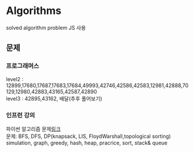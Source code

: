 # Algorithms
solved algorithm problem
JS 사용

## 문제

### 프로그래머스
level2 : 12899,17680,17687,17683,17684,49993,42746,42586,42583,12981,42888,70129,12980,42883,43165,42587,42890 </br>
level3 : 42895,43162, 배달(추후 풀어보기)

### 인프런 강의
파이썬 알고리즘 문제[링크](https://www.inflearn.com/course/%ED%8C%8C%EC%9D%B4%EC%8D%AC-%EC%95%8C%EA%B3%A0%EB%A6%AC%EC%A6%98-%EB%AC%B8%EC%A0%9C%ED%92%80%EC%9D%B4-%EC%BD%94%EB%94%A9%ED%85%8C%EC%8A%A4%ED%8A%B8/dashboard)<br>
문제: BFS, DFS, DP(knapsack, LIS, FloydWarshall,topological sorting) simulation, graph, greedy, hash, heap, pracrice, sort, stack& queue
